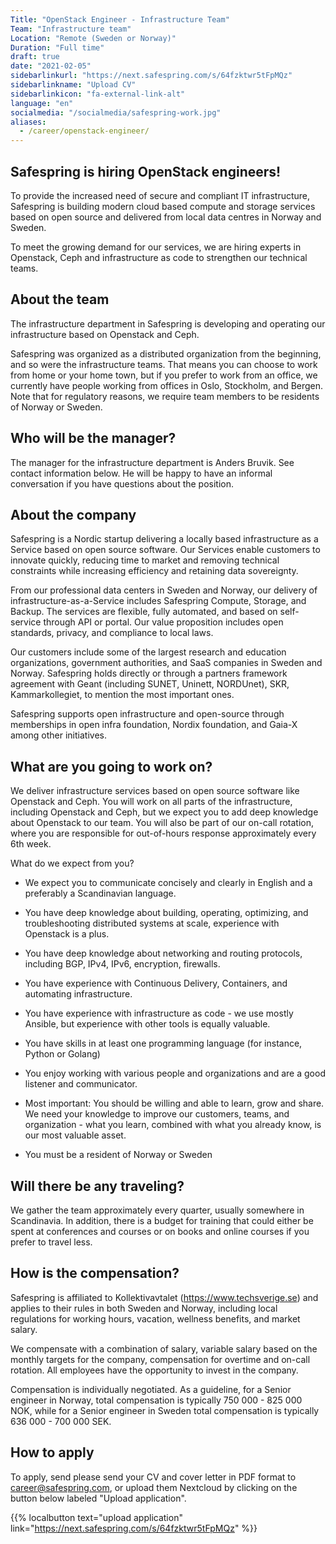```yaml
---
Title: "OpenStack Engineer - Infrastructure Team"
Team: "Infrastructure team"
Location: "Remote (Sweden or Norway)"
Duration: "Full time"
draft: true
date: "2021-02-05"
sidebarlinkurl: "https://next.safespring.com/s/64fzktwr5tFpMQz"
sidebarlinkname: "Upload CV"
sidebarlinkicon: "fa-external-link-alt"
language: "en"
socialmedia: "/socialmedia/safespring-work.jpg"
aliases:
  - /career/openstack-engineer/
---
```


## Safespring is hiring OpenStack engineers!

To provide the increased need of secure and compliant IT infrastructure, Safespring is building modern cloud based compute and storage services based on open source and delivered from local data centres in Norway and Sweden.

To meet the growing demand for our services, we are hiring experts in Openstack, Ceph and infrastructure as code to strengthen our technical teams.

## About the team

The infrastructure department in Safespring is developing and operating our infrastructure based on Openstack and Ceph.

Safespring was organized as a distributed organization from the beginning, and so were the infrastructure teams. That means you can choose to work from home or your home town, but if you prefer to work from an office, we currently have people working from offices in Oslo, Stockholm, and Bergen. Note that for regulatory reasons, we require team members to be residents of Norway or Sweden.

## Who will be the manager?

The manager for the infrastructure department is Anders Bruvik. See contact information below. He will be happy to have an informal conversation if you have questions about the position.

## About the company

Safespring is a Nordic startup delivering a locally based infrastructure as a Service based on open source software. Our Services enable customers to innovate quickly, reducing time to market and removing technical constraints while increasing efficiency and retaining data sovereignty.

From our professional data centers in Sweden and Norway, our delivery of infrastructure-as-a-Service includes Safespring Compute, Storage, and Backup. The services are flexible, fully automated, and based on self-service through API or portal. Our value proposition includes open standards, privacy, and compliance to local laws.

Our customers include some of the largest research and education organizations, government authorities, and SaaS companies in Sweden and Norway. Safespring holds directly or through a partners framework agreement with Geant (including SUNET, Uninett, NORDUnet), SKR, Kammarkollegiet, to mention the most important ones.

Safespring supports open infrastructure and open-source through memberships in open infra foundation, Nordix foundation, and Gaia-X among other initiatives.

## What are you going to work on?

We deliver infrastructure services based on open source software like Openstack and Ceph. You will work on all parts of the infrastructure, including Openstack and Ceph, but we expect you to add deep knowledge about Openstack to our team. You will also be part of our on-call rotation, where you are responsible for out-of-hours response approximately every 6th week.

What do we expect from you?

- We expect you to communicate concisely and clearly in English and a preferably a Scandinavian language.

- You have deep knowledge about building, operating, optimizing, and troubleshooting distributed systems at scale, experience with Openstack is a plus.

- You have deep knowledge about networking and routing protocols, including BGP, IPv4, IPv6, encryption, firewalls.

- You have experience with Continuous Delivery, Containers, and automating infrastructure.

- You have experience with infrastructure as code - we use mostly Ansible, but experience with other tools is equally valuable.

- You have skills in at least one programming language (for instance, Python or Golang)

- You enjoy working with various people and organizations and are a good listener and communicator.

- Most important: You should be willing and able to learn, grow and share. We need your knowledge to improve our customers, teams, and organization - what you learn, combined with what you already know, is our most valuable asset.

- You must be a resident of Norway or Sweden

## Will there be any traveling?

We gather the team approximately every quarter, usually somewhere in Scandinavia. In addition, there is a budget for training that could either be spent at conferences and courses or on books and online courses if you prefer to travel less.

## How is the compensation?

Safespring is affiliated to Kollektivavtalet (https://www.techsverige.se) and applies to their rules in both Sweden and Norway, including local regulations for working hours, vacation, wellness benefits, and market salary.

We compensate with a combination of salary, variable salary based on the monthly targets for the company, compensation for overtime and on-call rotation. All employees have the opportunity to invest in the company.

Compensation is individually negotiated. As a guideline, for a Senior engineer in Norway, total compensation is typically 750 000 - 825 000 NOK, while for a Senior engineer in Sweden total compensation is typically 636 000 - 700 000 SEK.

## How to apply

To apply, send please send your CV and cover letter in PDF format to [career@safespring.com](mailto:career@safespring.com), or upload them Nextcloud by clicking on the button below labeled "Upload application".

{{% localbutton text="upload application" link="https://next.safespring.com/s/64fzktwr5tFpMQz" %}}
